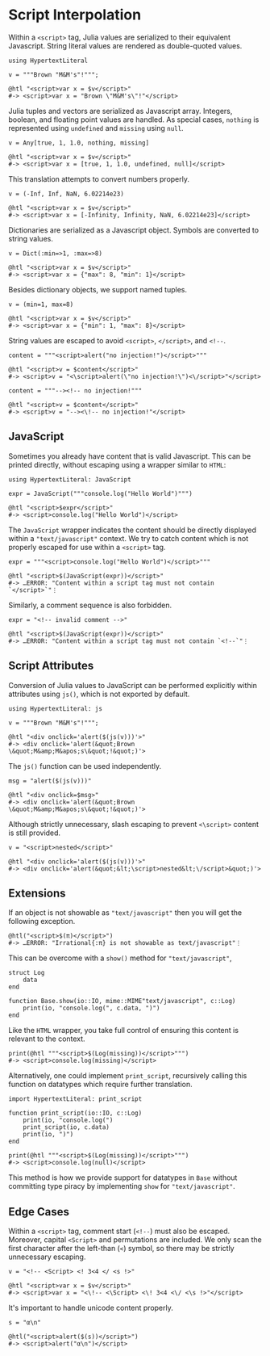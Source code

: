 # Script Interpolation

Within a `<script>` tag, Julia values are serialized to their equivalent
Javascript.  String literal values are rendered as double-quoted values.

    using HypertextLiteral

    v = """Brown "M&M's"!""";

    @htl "<script>var x = $v</script>"
    #-> <script>var x = "Brown \"M&M's\"!"</script>

Julia tuples and vectors are serialized as Javascript array. Integers,
boolean, and floating point values are handled. As special cases,
`nothing` is represented using `undefined` and `missing` using `null`.

    v = Any[true, 1, 1.0, nothing, missing]

    @htl "<script>var x = $v</script>"
    #-> <script>var x = [true, 1, 1.0, undefined, null]</script>

This translation attempts to convert numbers properly.

    v = (-Inf, Inf, NaN, 6.02214e23)

    @htl "<script>var x = $v</script>"
    #-> <script>var x = [-Infinity, Infinity, NaN, 6.02214e23]</script>

Dictionaries are serialized as a Javascript object. Symbols are
converted to string values.

    v = Dict(:min=>1, :max=>8)

    @htl "<script>var x = $v</script>"
    #-> <script>var x = {"max": 8, "min": 1}</script>

Besides dictionary objects, we support named tuples.

    v = (min=1, max=8)

    @htl "<script>var x = $v</script>"
    #-> <script>var x = {"min": 1, "max": 8}</script>

String values are escaped to avoid `<script>`, `</script>`, and `<!--`.

    content = """<script>alert("no injection!")</script>"""

    @htl "<script>v = $content</script>"
    #-> <script>v = "<\script>alert(\"no injection!\")<\/script>"</script>

    content = """--><!-- no injection!"""

    @htl "<script>v = $content</script>"
    #-> <script>v = "--><\!-- no injection!"</script>

## JavaScript

Sometimes you already have content that is valid Javascript. This can be
printed directly, without escaping using a wrapper similar to `HTML`:

    using HypertextLiteral: JavaScript

    expr = JavaScript("""console.log("Hello World")""")

    @htl "<script>$expr</script>"
    #-> <script>console.log("Hello World")</script>

The `JavaScript` wrapper indicates the content should be directly
displayed within a `"text/javascript"` context. We try to catch content
which is not properly escaped for use within a `<script>` tag.

    expr = """<script>console.log("Hello World")</script>"""

    @htl "<script>$(JavaScript(expr))</script>"
    #-> …ERROR: "Content within a script tag must not contain `</script>`"⋮

Similarly, a comment sequence is also forbidden.

    expr = "<!-- invalid comment -->"

    @htl "<script>$(JavaScript(expr))</script>"
    #-> …ERROR: "Content within a script tag must not contain `<!--`"⋮

## Script Attributes

Conversion of Julia values to JavaScript can be performed explicitly
within attributes using `js()`, which is not exported by default.

    using HypertextLiteral: js

    v = """Brown "M&M's"!""";

    @htl "<div onclick='alert($(js(v)))'>"
    #-> <div onclick='alert(&quot;Brown \&quot;M&amp;M&apos;s\&quot;!&quot;)'>

The `js()` function can be used independently.

    msg = "alert($(js(v)))"

    @htl "<div onclick=$msg>"
    #-> <div onclick='alert(&quot;Brown \&quot;M&amp;M&apos;s\&quot;!&quot;)'>

Although strictly unnecessary, slash escaping to prevent `<\script>`
content is still provided.

    v = "<script>nested</script>"

    @htl "<div onclick='alert($(js(v)))'>"
    #-> <div onclick='alert(&quot;&lt;\script>nested&lt;\/script>&quot;)'>

## Extensions

If an object is not showable as `"text/javascript"` then you will get
the following exception.

    @htl("<script>$(π)</script>")
    #-> …ERROR: "Irrational{:π} is not showable as text/javascript"⋮

This can be overcome with a `show()` method for `"text/javascript"`,

    struct Log
        data
    end

    function Base.show(io::IO, mime::MIME"text/javascript", c::Log)
        print(io, "console.log(", c.data, ")")
    end

Like the `HTML` wrapper, you take full control of ensuring this content
is relevant to the context.

    print(@htl """<script>$(Log(missing))</script>""")
    #-> <script>console.log(missing)</script>

Alternatively, one could implement `print_script`, recursively calling
this function on datatypes which require further translation.

    import HypertextLiteral: print_script

    function print_script(io::IO, c::Log)
        print(io, "console.log(")
        print_script(io, c.data)
        print(io, ")")
    end

    print(@htl """<script>$(Log(missing))</script>""")
    #-> <script>console.log(null)</script>

This method is how we provide support for datatypes in `Base` without
committing type piracy by implementing `show` for `"text/javascript"`.

## Edge Cases

Within a `<script>` tag, comment start (`<!--`) must also be escaped.
Moreover, capital `<Script>` and permutations are included. We only scan
the first character after the left-than (`<`) symbol, so there may be
strictly unnecessary escaping.

    v = "<!-- <Script> <! 3<4 </ <s !>"

    @htl "<script>var x = $v</script>"
    #-> <script>var x = "<\!-- <\Script> <\! 3<4 <\/ <\s !>"</script>

It's important to handle unicode content properly.

    s = "α\n"

    @htl("<script>alert($(s))</script>")
    #-> <script>alert("α\n")</script>
